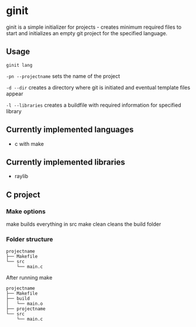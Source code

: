 # ginit
ginit is a simple initializer for projects - creates minimum required files to start and initializes an empty git project for the specified language.

## Usage

`ginit lang` 

`-pn --projectname` sets the name of the project 

`-d --dir` creates a directory where git is initiated and eventual template files appear 

`-l --libraries` creates a buildfile with required information for specified library 

## Currently implemented languages
* c with make

## Currently implemented libraries
* raylib

## C project
### Make options

make builds everything in src
make clean cleans the build folder

### Folder structure
```
projectname
├── Makefile
└── src
    └── main.c
```
After running make
```
projectname
├── Makefile
├── build
│   └── main.o
├── projectname
└── src
    └── main.c
```

